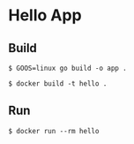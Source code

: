 # Hello App

## Build

```
$ GOOS=linux go build -o app .
```
```
$ docker build -t hello .
```

## Run

```
$ docker run --rm hello
```
